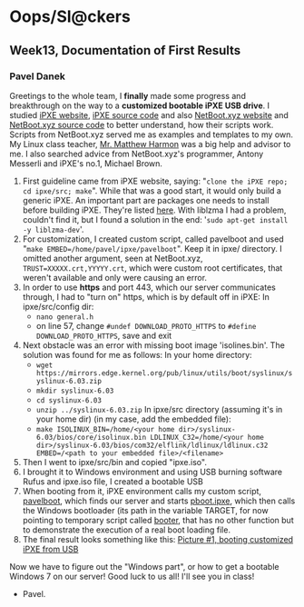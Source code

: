 # Oops/Sl@ckers
## Week13, Documentation of First Results
### Pavel Danek

Greetings to the whole team, I **finally** made some progress and breakthrough on the way to a **customized bootable iPXE USB drive**.
I studied [iPXE website](https://ipxe.org/start), [iPXE source code](https://github.com/ipxe/ipxe) and also [NetBoot.xyz website](https://netboot.xyz) and [NetBoot.xyz source code](https://github.com/antonym/netboot.xyz) to better understand, how their scripts work. Scripts from NetBoot.xyz served me as examples and templates to my own. My Linux class teacher, [Mr. Matthew Harmon](https://github.com/mjhedu) was a big help and advisor to me. I also searched advice from NetBoot.xyz's programmer, Antony Messerli and iPXE's no.1, Michael Brown.

1. First guideline came from iPXE website, saying: "`clone the iPXE repo; cd ipxe/src; make`". While that was a good start, it would only build a generic iPXE. An important part are packages one needs to install before building iPXE. They're listed [here](https://ipxe.org/download). With liblzma I had a problem, couldn't find it, but I found a solution in the end: '`sudo apt-get install -y liblzma-dev`'.
2. For customization, I created custom script, called pavelboot and used "`make EMBED=/home/pavel/ipxe/pavelboot`". Keep it in ipxe/ directory. I omitted another argument, seen at NetBoot.xyz, `TRUST=XXXXX.crt,YYYYY.crt`, which were custom root certificates, that weren't available and only were causing an error.
3. In order to use **https** and port 443, which our server communicates through, I had to "turn on" https, which is by default off in iPXE:
	In ipxe/src/config dir:
	- `nano general.h`
	- on line 57, change `#undef DOWNLOAD_PROTO_HTTPS` to `#define DOWNLOAD_PROTO_HTTPS`, save and exit
4. Next obstacle was an error with missing boot image 'isolines.bin'. The solution was found for me as follows:
	In your home directory:
	- `wget https://mirrors.edge.kernel.org/pub/linux/utils/boot/syslinux/syslinux-6.03.zip`
	- `mkdir syslinux-6.03`
	- `cd syslinux-6.03`
	- `unzip ../syslinux-6.03.zip`
	In ipxe/src directory (assuming it's in your home dir) (in my case, add the embedded file):
	- `make ISOLINUX_BIN=/home/<your home dir>/syslinux-6.03/bios/core/isolinux.bin LDLINUX_C32=/home/<your home dir>/syslinux-6.03/bios/com32/elflink/ldlinux/ldlinux.c32 EMBED=/<path to your embedded file>/<filename>`
5. Then I went to ipxe/src/bin and copied "ipxe.iso".
6. I brought it to Windows environment and using USB burning software Rufus and ipxe.iso file, I created a bootable USB
7. When booting from it, iPXE environment calls my custom script, [pavelboot](Scripts/pavelboot), which finds our server and starts [pboot.ipxe](Scripts/pboot.ipxe), which then calls the Windows bootloader (its path in the variable TARGET, for now pointing to temporary script called [booter](Scripts/booter), that has no other function but to demonstrate the execution of a real boot loading file.
8. The final result looks something like this:
[Picture #1, booting customized iPXE from USB](Pix/IMG_1758.JPG)

Now we have to figure out the "Windows part", or how to get a bootable Windows 7 on our server!
Good luck to us all!
I'll see you in class!

- Pavel.

